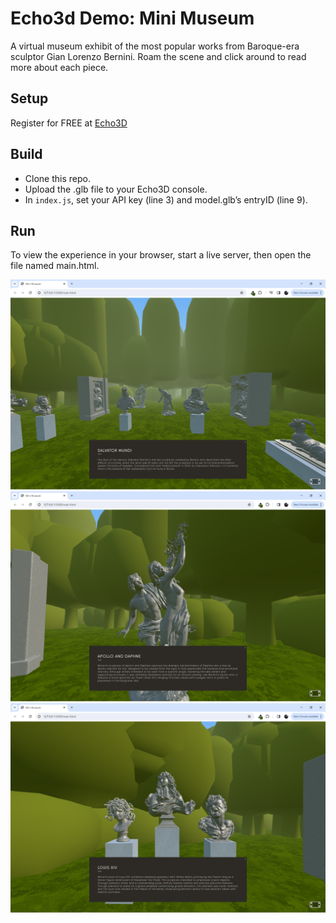 # Echo3d Demo: Mini Museum
A virtual museum exhibit of the most popular works from Baroque-era sculptor Gian Lorenzo Bernini. Roam the scene and click around to read more about each piece. 

## Setup
Register for FREE at [Echo3D](https://console.echo3d.co/#/auth/register) 

## Build
- Clone this repo. 
- Upload the .glb file to your Echo3D console. 
- In `index.js`, set your API key (line 3) and model.glb’s entryID (line 9).

## Run
To view the experience in your browser, start a live server, then open the file named main.html.

![screenshot0](/screenshots/screenshot0.png)
![screenshot1](/screenshots/screenshot1.png)
![screenshot2](/screenshots/screenshot2.png)



